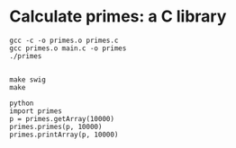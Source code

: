 # Calculate primes: a C library

    gcc -c -o primes.o primes.c
    gcc primes.o main.c -o primes
    ./primes


    make swig
    make

    python
    import primes
    p = primes.getArray(10000)
    primes.primes(p, 10000)
    primes.printArray(p, 10000)

